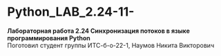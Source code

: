 # Python_LAB_2.24-11-
**Лабораторная работа 2.24 Синхронизация потоков в языке программирования Python**  
Поготовил студент группы ИТС-б-о-22-1, Наумов Никита Викторович
